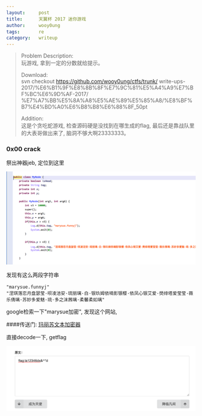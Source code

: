 ```yaml
---
layout:     post
title:      天翼杯 2017 迷你游戏
author:     wooy0ung
tags: 		re
category:  	writeup
---
```



>Problem Description:  
>玩游戏, 拿到一定的分数就给提示。
>  
>Download:  
>svn checkout https://github.com/wooy0ung/ctfs/trunk/
>write-ups-2017/%E6%B1%9F%E8%8B%8F%E7%9C%81%E5%A4%A9%E7%BF%BC%E6%9D%AF-2017/
>%E7%A7%BB%E5%8A%A8%E5%AE%89%E5%85%A8/%E8%BF%B7%E4%BD%A0%E6%B8%B8%E6%88%8F_50pt  
>
>Addition:  
>这是个贪吃蛇游戏, 检查源码硬是没找到在哪生成的flag, 最后还是靠战队里的大表哥做出来了, 脑洞不够大啊23333333。
<!-- more -->


### 0x00 crack

祭出神器jeb, 定位到这里

![](/assets/img/writeup/re/2017-10-23-tianyi-2017-mini-game/0x00.png)

发现有这么两段字符串

```
"marysue.funnyj"
"涅琪落恋月盘瑟莹·呗凌洁安·琉丽璃·白·银玖姆依喃影银樱·依凤心银艾爱·燢绯塔爱莹莹·薇乐倩璃·苏妙多爱魅·琉·多之沫茜璃·柔馨柔如璃"
```

google检索一下"marysue加密", 发现这个网站, 

####传送门: [玛丽苏文本加密器](https://sulian.me/marysue/)

直接decode一下, getflag

![](/assets/img/writeup/re/2017-10-23-tianyi-2017-mini-game/0x01.png)